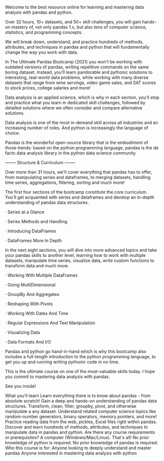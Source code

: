 Welcome to the best resource online for learning and mastering data analysis with pandas and python.

Over 32 hours, 10+ datasets, and 50+ skill challenges, you will gain hands-on mastery of, not only pandas 1.x, but also tens of computer science, statistics, and programming concepts.

We will break down, understand, and practice hundreds of methods, attributes, and techniques in pandas and python that will fundamentally change the way you work with data.

In The Ultimate Pandas Bootcamp (2021) you won’t be working with outdated versions of pandas, writing repetitive commands on the same boring dataset. Instead, you’ll learn pandorable and pythonic solutions to interesting, real-world data problems, while working with many diverse datasets that range from wine servings, video game sales, and SAT scores to stock prices, college salaries and more!

Data analysis is an applied science, which is why in each section, you’ll stop and practice what you learn in dedicated skill challenges, followed by detailed solutions where we often consider and compare alternative solutions.

Data analysis is one of the most in-demand skill across all industries and an increasing number of roles. And python is increasingly the language of choice.

Pandas is the wonderful open-source library that is the embodiment of those trends: based on the python programming language, pandas is the de facto data analysis library in the python data science community.

––––– Structure & Curriculum –––––

Over more than 31 hours, we'll cover everything that pandas has to offer, from manipulating series and dataframes, to merging datasets, handling time series, aggregations, filtering, sorting and much more!

The first four sections of the bootcamp constitute the core curriculum. You'll get acquainted with series and dataframes and develop an in-depth understanding of pandas data structures.

· Series at a Glance

· Series Methods and Handling

· Introducing DataFrames

· DataFrames More In Depth

In the next eight sections, you will dive into more advanced topics and take your pandas skills to another level, learning how to work with multiple datasets, manipulate time series, visualize data, write custom functions to transform data and much more.

· Working With Multiple DataFrames

· Going MultiDimensional

· GroupBy And Aggregates

· Reshaping With Pivots

· Working With Dates And Time

· Regular Expressions And Text Manipulation

· Visualizing Data

· Data Formats And I/O

Pandas and python go hand-in-hand which is why this bootcamp also includes a full-length introduction to the python programming language, to get you up and running writing pythonic code in no time.

This is the ultimate course on one of the most-valuable skills today. I hope you commit to mastering data analysis with pandas.

See you inside!

What you’ll learn Learn everything there is to know about pandas - from absolute scratch! Gain a deep and hands-on understanding of pandas data structures. Transform, clean, filter, groupby, pivot, and otherwise manipulate a any dataset. Understand related computer science topics like random-number generators, binary operators, memory pointers, and more! Practice reading data from the web, pickles, Excel files right within pandas. Discover and learn hundreds of methods, attributes, and techniques to manipulate data in pandas and python. Are there any course requirements or prerequisites? A computer (Windows/Mac/Linux). That's all! No prior knowledge of python is required. No prior knowledge of pandas is required. Who this course is for: Anyone looking to deeply understand and master pandas Anyone interested in mastering data analysis with python
